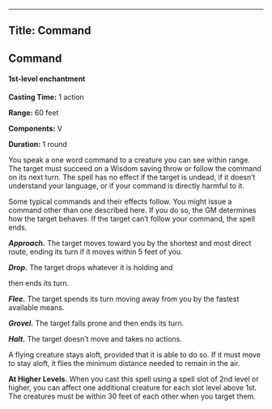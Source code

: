 -------------------------
Title: Command
-------------------------

## Command

#### 1st-level enchantment


**Casting Time:** 1 action 

**Range:** 60 feet 

**Components:** V 

**Duration:** 1 round


You speak a one word command to a creature you can see within range.
The target must succeed on a Wisdom saving throw or follow the command
on its next turn. The spell has no effect if the target is undead, if it
doesn’t understand your language, or if your command is directly harmful
to it.

Some typical commands and their effects follow. You might issue a
command other than one described here. If you do so, the GM determines
how the target behaves. If the target can’t follow your command, the
spell ends.

**_Approach._** The target moves toward you by the shortest
and most direct route, ending its turn if it moves within 5 feet of
you.

**_Drop._** The target drops whatever it is holding and

then ends its turn.

**_Flee._** The target spends its turn moving away from you by
the fastest available means.

**_Grovel._** The target falls prone and then ends its
turn.

**_Halt._** The target doesn’t move and takes no
actions.

A flying creature stays aloft, provided that it is able to do so. If it
must move to stay aloft, it flies the minimum distance needed to remain
in the air.

**At Higher Levels.** When you cast this spell using a spell
slot of 2nd level or higher, you can affect one additional creature for
each slot level above 1st. The creatures must be within 30 feet of each
other when you target them.


